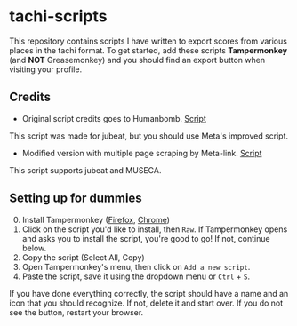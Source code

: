 # tachi-scripts

This repository contains scripts I have written to export scores from various places in the tachi format. To get started, add these scripts **Tampermonkey** (and **NOT** Greasemonkey) and you should find an export button when visiting your profile.

## Credits

- Original script credits goes to Humanbomb. [Script](https://gist.github.com/vmichalak/7fb3084260b0bf646a36b74eff823d69)

This script was made for jubeat, but you should use Meta's improved script.

- Modified version with multiple page scraping by Meta-link. [Script](https://gist.github.com/Meta-link/d01c15fc56a277becc7d67a7c1dccfa2)

This script supports jubeat and MUSECA.

## Setting up for dummies

0. Install Tampermonkey ([Firefox](https://addons.mozilla.org/en-US/firefox/addon/tampermonkey/), [Chrome](https://chrome.google.com/webstore/detail/tampermonkey/dhdgffkkebhmkfjojejmpbldmpobfkfo))
1. Click on the script you'd like to install, then `Raw`. If Tampermonkey opens and asks you to install the script, you're good to go! If not, continue below.
2. Copy the script (Select All, Copy)
3. Open Tampermonkey's menu, then click on `Add a new script`.
4. Paste the script, save it using the dropdown menu or `Ctrl` + `S`.

If you have done everything correctly, the script should have a name and an icon that you should recognize. If not, delete it and start over. If you do not see the button, restart your browser.
